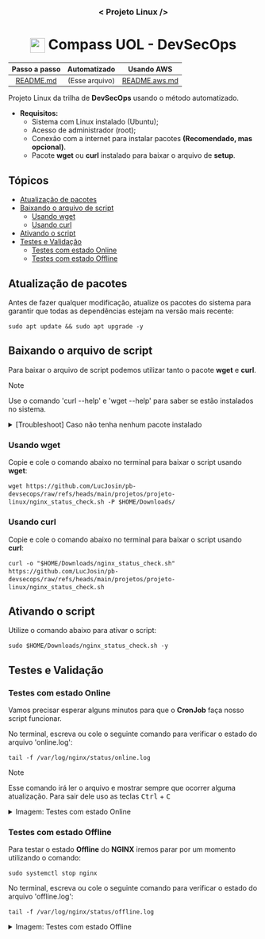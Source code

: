 <h3 align="center">< Projeto Linux /></h3>

<h1 align="center">
    <img align="center" src="https://logospng.org/download/uol/logo-uol-icon-256.png" width="30" height="30" /> Compass UOL - DevSecOps
</h1>

<div align="center">

|      Passo a passo       |  Automatizado  |            Usando AWS            |
| :----------------------: | :------------: | :------------------------------: |
| [README.md](./README.md) | (Esse arquivo) | [README.aws.md](./README.aws.md) |

</div>

Projeto Linux da trilha de **DevSecOps** usando o método automatizado.

- **Requisitos:**
  - Sistema com Linux instalado (Ubuntu);
  - Acesso de administrador (root);
  - Conexão com a internet para instalar pacotes **(Recomendado, mas opcional)**.
  - Pacote **wget** ou **curl** instalado para baixar o arquivo de **setup**.

## Tópicos

- [Atualização de pacotes](#atualização-de-pacotes)
- [Baixando o arquivo de script](#vaixando-o-arquivo-de-script)
  - [Usando wget](#usando-wget)
  - [Usando curl](#usando-curl)
- [Ativando o script](#atualização-de-pacotes)
- [Testes e Validação](#testes-e-validação)
  - [Testes com estado Online](#testes-com-estado-online)
  - [Testes com estado Offline](#testes-com-estado-offline)

## Atualização de pacotes

Antes de fazer qualquer modificação, atualize os pacotes do sistema para garantir que todas as dependências estejam na versão mais recente:

```
sudo apt update && sudo apt upgrade -y
```

## Baixando o arquivo de script

Para baixar o arquivo de script podemos utilizar tanto o pacote **wget** e **curl**.

> [!NOTE]
> Use o comando 'curl --help' e 'wget --help' para saber se estão instalados no sistema.

<details>
    <summary>[Troubleshoot] Caso não tenha nenhum pacote instalado</summary>
    
Se nenhum pacote estiver instalado, no termial use o comando abaixo para instalar o **wget**:

```
sudo apt install wget -y
```

</details>

### Usando wget

Copie e cole o comando abaixo no terminal para baixar o script usando **wget**:

```
wget https://github.com/LucJosin/pb-devsecops/raw/refs/heads/main/projetos/projeto-linux/nginx_status_check.sh -P $HOME/Downloads/
```

### Usando curl

Copie e cole o comando abaixo no terminal para baixar o script usando **curl**:

```
curl -o "$HOME/Downloads/nginx_status_check.sh" https://github.com/LucJosin/pb-devsecops/raw/refs/heads/main/projetos/projeto-linux/nginx_status_check.sh
```

## Ativando o script

Utilize o comando abaixo para ativar o script:

```
sudo $HOME/Downloads/nginx_status_check.sh -y
```

## Testes e Validação

### Testes com estado Online

Vamos precisar esperar alguns minutos para que o **CronJob** faça nosso script funcionar.

No terminal, escreva ou cole o seguinte comando para verificar o estado do arquivo 'online.log':

```
tail -f /var/log/nginx/status/online.log
```

> [!NOTE]
> Esse comando irá ler o arquivo e mostrar sempre que ocorrer alguma atualização. Para sair dele uso as teclas <kbd>Ctrl</kbd> + <kbd>C</kbd>

<details>
  <summary>Imagem: Testes com estado Online</summary>
  <img src="./assets/status-log-online.png"/>
</details>

### Testes com estado Offline

Para testar o estado **Offline** do **NGINX** iremos parar por um momento utilizando o comando:

```
sudo systemctl stop nginx
```

No terminal, escreva ou cole o seguinte comando para verificar o estado do arquivo 'offline.log':

```
tail -f /var/log/nginx/status/offline.log
```

<details>
  <summary>Imagem: Testes com estado Offline</summary>
  <img src="./assets/status-log-offline.png"/>
</details>

